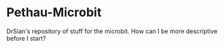 # Pethau-Microbit
DrSian's repository of stuff for the microbit. How can I be more descriptive before I start?
